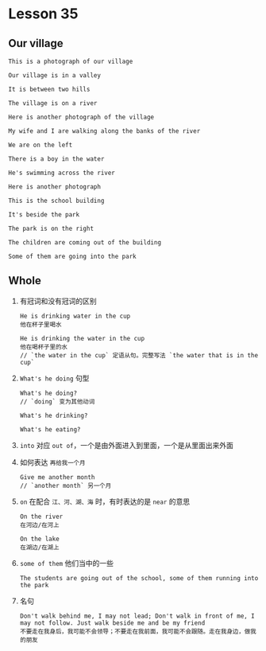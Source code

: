 # Lesson 35

## Our village

```
This is a photograph of our village

Our village is in a valley

It is between two hills

The village is on a river

Here is another photograph of the village

My wife and I are walking along the banks of the river

We are on the left

There is a boy in the water

He's swimming across the river

Here is another photograph

This is the school building

It's beside the park

The park is on the right

The children are coming out of the building

Some of them are going into the park
```

## Whole

1. 有冠词和没有冠词的区别

   ```
   He is drinking water in the cup
   他在杯子里喝水

   He is drinking the water in the cup
   他在喝杯子里的水
   // `the water in the cup` 定语从句。完整写法 `the water that is in the cup`
   ```

2. `What's he doing` 句型

   ```
   What's he doing?
   // `doing` 变为其他动词

   What's he drinking?

   What's he eating?
   ```

3. `into` 对应 `out of`，一个是由外面进入到里面，一个是从里面出来外面

4. 如何表达 `再给我一个月`

   ```
   Give me another month
   // `another month` 另一个月
   ```

5. `on` 在配合 `江、河、湖、海` 时，有时表达的是 `near` 的意思

   ```
   On the river
   在河边/在河上

   On the lake
   在湖边/在湖上
   ```

6. `some of them` 他们当中的一些

   ```
   The students are going out of the school, some of them running into the park
   ```

7. 名句

   ```
   Don't walk behind me, I may not lead; Don't walk in front of me, I may not follow. Just walk beside me and be my friend
   不要走在我身后，我可能不会领导；不要走在我前面，我可能不会跟随。走在我身边，做我的朋友
   ```
